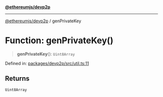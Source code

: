 [**@ethereumjs/devp2p**](../README.md)

***

[@ethereumjs/devp2p](../README.md) / genPrivateKey

# Function: genPrivateKey()

> **genPrivateKey**(): `Uint8Array`

Defined in: [packages/devp2p/src/util.ts:11](https://github.com/Dargon789/ethereumjs-monorepo/blob/master/packages/devp2p/src/util.ts#L11)

## Returns

`Uint8Array`
